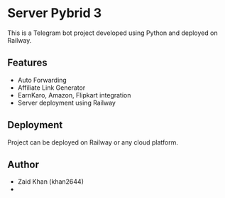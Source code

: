 # Server Pybrid 3

This is a Telegram bot project developed using Python and deployed on Railway.

## Features

- Auto Forwarding
- Affiliate Link Generator
- EarnKaro, Amazon, Flipkart integration
- Server deployment using Railway

## Deployment

Project can be deployed on Railway or any cloud platform.

## Author

- Zaid Khan (khan2644)
- 
